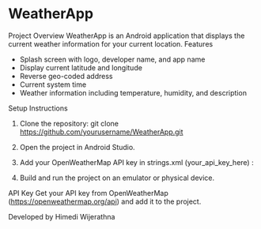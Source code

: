 # WeatherApp
Project Overview
WeatherApp is an Android application that displays the current weather information for your current location.
Features
- Splash screen with logo, developer name, and app name
- Display current latitude and longitude
- Reverse geo-coded address
- Current system time
- Weather information including temperature, humidity, and description

 Setup Instructions
1. Clone the repository:
    git clone https://github.com/yourusername/WeatherApp.git
2. Open the project in Android Studio.
3. Add your OpenWeatherMap API key in strings.xml (your_api_key_here) :
   
4. Build and run the project on an emulator or physical device.

API Key
Get your API key from OpenWeatherMap (https://openweathermap.org/api) and add it to the project.

Developed by Himedi Wijerathna
